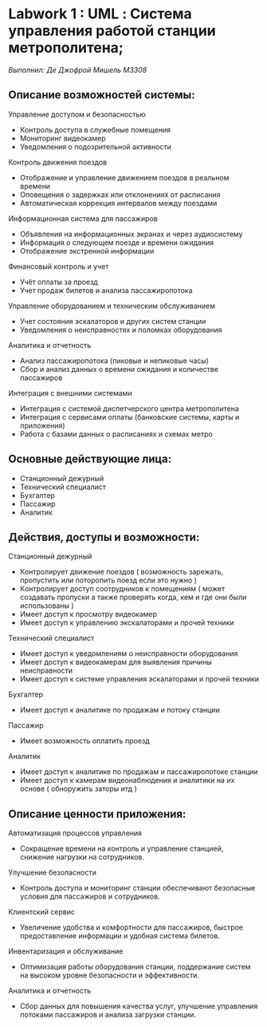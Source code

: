 # Labwork 1 : UML : Система управления работой станции метрополитена;

*Выполнил: Де Джофрой Мишель М3308*

## Описание возможностей системы:

Управление доступом и безопасностью
- Контроль доступа в служебные помещения
- Мониторинг видеокамер
- Уведомления о подозрительной активности

Контроль движения поездов
- Отображение и управление движением поездов в реальном времени
- Оповещения о задержках или отклонениях от расписания
- Автоматическая коррекция интервалов между поездами

Информационная система для пассажиров
- Объявления на информационных экранах и через аудиосистему
- Информация о следующем поезде и времени ожидания
- Отображение экстренной информации

Финансовый контроль и учет
- Учёт оплаты за проезд
- Учет продаж билетов и анализа пассажиропотока

Управление оборудованием и техническим обслуживанием
- Учет состояния эскалаторов и других систем станции
- Уведомления о неисправностях и поломках оборудования

Аналитика и отчетность
- Анализ пассажиропотока (пиковые и непиковые часы)
- Сбор и анализ данных о времени ожидания и количестве пассажиров

Интеграция с внешними системами
- Интеграция с системой диспетчерского центра метрополитена
- Интеграция с сервисами оплаты (банковские системы, карты и приложения)
- Работа с базами данных о расписаниях и схемах метро

## Основные действующие лица:

- Станционный дежурный
- Технический специалист
- Бухгалтер
- Пассажир
- Аналитик

## Действия, доступы и возможности:

Станционный дежурный
- Контролирует движение поездов ( возможность зарежать, пропустить или поторопить поезд если это нужно )
- Контролирует доступ соотрудников к помещениям ( может создавать пропуски а также проверять когда, кем и где они были использованы )
- Имеет доступ к просмотру видеокамер
- Имеет доступ к управлению экскалаторами и прочей техники

Технический специалист
- Имеет доступ к уведомлениям о неисправности оборудования
- Имеет доступ к видеокамерам для выявления причины неисправности
- Имеет доступ к системе управления эскалаторами и прочей техники

Бухгалтер
- Имеет доступ к аналитике по продажам и потоку станции

Пассажир
- Имеет возможность оплатить проезд

Аналитик
- Имеет доступ к аналитике по продажам и пассажиропотоке станции
- Имеет доступ к камерам видеонаблюдения и аналитики на их основе ( обноружить заторы итд )

## Описание ценности приложения:

Автоматизация процессов управления
- Сокращение времени на контроль и управление станцией, снижение нагрузки на сотрудников.

Улучшение безопасности
- Контроль доступа и мониторинг станции обеспечивают безопасные условия для пассажиров и сотрудников.

Клиентский сервис
- Увеличение удобства и комфортности для пассажиров, быстрое предоставление информации и удобная система билетов.

Инвентаризация и обслуживание
- Оптимизация работы оборудования станции, поддержание систем на высоком уровне безопасности и эффективности.

Аналитика и отчетность
- Сбор данных для повышения качества услуг, улучшение управления потоками пассажиров и анализа загрузки станции.

‌
